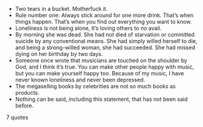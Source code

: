  - Two tears in a bucket. Motherfuck it.
 - Rule number one: Always stick around for one more drink. That’s when things happen. That’s when you find out everything you want to know.
 - Loneliness is not being alone, It’s loving others to no avail.
 - By morning she was dead. She had not died of starvation or committed suicide by any conventional means. She had simply willed herself to die, and being a strong-willed woman, she had succeeded. She had missed dying on her birthday by two days.
 - Someone once wrote that musicians are touched on the shoulder by God, and I think it’s true. You can make other people happy with music, but you can make yourself happy too. Because of my music, I have never known loneliness and never been depressed.
 - The megaselling books by celebrities are not so much books as products.
 - Nothing can be said, including this statement, that has not been said before.

7 quotes
